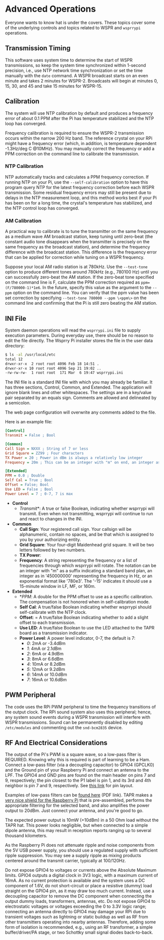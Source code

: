 # Advanced Operations

Everyone wants to know hat is under the covers. These topics cover some of the underlying controls and topics related to WSPR and `wsprrypi` operations.

## Transmission Timing

This software uses system time to determine the start of WSPR transmissions, so keep the system time synchronized within 1-second precision, i.e., use NTP network time synchronization or set the time manually with the `date` command. A WSPR broadcast starts on an even minute and takes 2 minutes for WSPR-2. Broadcasts will begin at minutes 0, 15, 30, and 45 and take 15 minutes for WSPR-15.

## Calibration

The system will use NTP calibration by default and produces a frequency error of about 0.1 PPM after the Pi has temperature stabilized and the NTP loop has converged.

Frequency calibration is required to ensure the WSPR-2 transmission occurs within the narrow 200 Hz band. The reference crystal on your RPi might have a frequency error (which, in addition, is temperature dependent -1.3Hz/deg C @10MHz). You may manually correct the frequency or add a PPM correction on the command line to calibrate the transmission.

### NTP Calibration

NTP automatically tracks and calculates a PPM frequency correction. If running NTP on your Pi, use the `--self-calibration` option to have this program query NTP for the latest frequency correction before each WSPR transmission. Some residual frequency errors may still be present due to delays in the NTP measurement loop, and this method works best if your Pi has been on for a long time, the crystal's temperature has stabilized, and the NTP control loop has converged.

### AM Calibration

A practical way to calibrate is to tune the transmitter on the same frequency as a medium wave AM broadcast station, keep tuning until zero-beat (the constant audio tone disappears when the transmitter is precisely on the same frequency as the broadcast station), and determine the frequency difference with the broadcast station. This difference is the frequency error that can be applied for correction while tuning on a WSPR frequency.

Suppose your local AM radio station is at 780kHz. Use the `--test-tone` option to produce different tones around 780kHz (e.g., 780100 Hz) until you can successfully zero-beat the AM station. If the zero-beat tone specified on the command line is F, calculate the PPM correction required as `ppm=(F/780000-1)*1e6`. In the future, specify this value as the argument to the `--ppm` option on the command line. You can verify that the ppm value has been set correction by specifying `--test-tone 780000 --ppm \<ppm\>` on the command line and confirming that the Pi is still zero beating the AM station.

## INI File

System daemon operations will read the `wsprrypi.ini` file to supply execution parameters. During everyday use, there should be no reason to edit the file directly. The Wsprry Pi installer stores the file in the user data directory:

``` bash
$ ls -al /usr/local/etc
total 12
drwxr-xr-x  2 root root 4096 Feb 18 14:51 .
drwxr-xr-x 10 root root 4096 Sep 21 19:02 ..
-rw-rw-rw-  1 root root  171 Mar  6 19:47 wsprrypi.ini
```

The INI file is a standard INI file with which you may already be familiar. It has three sections, Control, Common, and Extended. The application will ignore blank lines and other whitespaces. The settings are in a key/value pair separated by an equals sign. Comments are allowed and delineated by a semicolon.

The web page configuration will overwrite any comments added to the file.

Here is an example file:

``` ini
[Control]
Transmit = False ; Bool

[Common]
Call Sign = NXXX ; String of 7 or less
Grid Square = ZZ99 ; Four characters
TX Power = 20 ; Power in dBm is always a relatively low integer
Frequency = 20m ; This can be an integer with "m" on end, an integer as in "450000000", or an exponential format like "780e3"

[Extended]
PPM = 0.0 ; Double
Self Cal = True ; Bool
Offset = False; Bool
Use LED = False ; Bool
Power Level = 7 ; 0-7, 7 is max
```

- **Control**
   - *Transmit**: A true or false Boolean, indicating whether wsprrypi will transmit. Even when not transmitting, wsprrypi will continue to run and react to changes in the INI.
- **Common**
  - **Call Sign**: Your registered call sign.  Your callsign will be alphanumeric, contain no spaces, and be that which is assigned to you by your authorizing entity.
  - **Grid Square**: Your four-digit Maidenhead grid square. It will be two letters followed by two numbers.
  - **TX Power**:
  - **Frequency**: A string representing the frequency or a list of frequencies through which wsprrypi will rotate. The notation can be an integer with "m" as a suffix indicating a standard band plan, an integer as in '450000000' representing the frequency in Hz, or an exponential format like '780e3'. The '-15' indicates it should use a 15-minute window in LF, MF, or 160m.
- **Extended**
  - **PPM*: A double for the PPM offset to use as a specific calibration. The compensation is not honored when in self-calibration mode.
  - **Self Cal**: A true/false Boolean indicating whether wsprrypi should self-calibrate with the NTP clock.
  - **Offset**: = A true/false Boolean indicating whether to add a slight offset to each transmission.
  - **Use LED**: A true/false Boolean to use the LED attached to the TAPR board as a transmission indicator.
  - **Power Level**: A power level indicator, 0-7, the default is 7:
    - *0*: 2mA or -3.4dBm
    - *1*: 4mA or 2.1dBm
    - *2*: 6mA or 4.9dBm
    - *3*: 8mA or 6.6dBm
    - *4*: 10mA or 8.2dBm
    - *5*: 12mA or 9.2dBm
    - *6*: 14mA or 10.0dBm
    - *7*: 16mA or 10.6dBm

## PWM Peripheral

The code uses the RPi PWM peripheral to time the frequency transitions of the output clock. The RPi sound system also uses this peripheral; hence, any system sound events during a WSPR transmission will interfere with WSPR transmissions. Sound can be permanently disabled by editing `/etc/modules` and commenting out the `snd-bcm2835` device.

## RF And Electrical Considerations

The output of the Pi's PWM is a square wave, so a low-pass filter is REQUIRED. Knowing why this is required is part of learning to be a Ham. Connect a low-pass filter (via a decoupling capacitor) to GPIO4 (GPCLK0) and the Ground pin of your Raspberry Pi and connect an antenna to the LPF. The GPIO4 and GND pins are found on the main header on pins 7 and 9, respectively; the pin closest to the P1 label is pin 1, and its 3rd and 4th neighbor is pin 7 and 9, respectively. See [this link](http://elinux.org/RPi\_Low-level\_peripherals) for pin layout.

Examples of low-pass filters can be [found here](http://www.gqrp.com/harmonic\_filters.pdf) (PDF link). TAPR makes a [very nice shield for the Raspberry Pi](https://www.tapr.org/kits\_20M-wsprrypi-pi.html) that is pre-assembled, performs the appropriate filtering for the selected band, and also amplifies the power output to 20dBm. Just connect your antenna, and you're good to go.

The expected power output is 10mW (+10dBm) in a 50 Ohm load without the TAPR hat. This power looks negligible, but when connected to a simple dipole antenna, this may result in reception reports ranging up to several thousand kilometers.

As the Raspberry Pi does not attenuate ripple and noise components from the 5V USB power supply, you should use a regulated supply with sufficient ripple suppression. You may see a supply ripple as mixing products centered around the transmit carrier, typically at 100/120Hz.

Do not expose GPIO4 to voltages or currents above the Absolute Maximum limits. GPIO4 outputs a digital clock in 3V3 logic, with a maximum current of 16mA. As no current protection is available and the system uses a DC component of 1.6V, do not short-circuit or place a resistive (dummy) load straight on the GPIO4 pin, as it may draw too much current. Instead, use a decoupling capacitor to remove the DC component when connecting the output dummy loads, transformers, antennas, etc. Do not expose GPIO4 to electrostatic voltages or voltages exceeding the 0 to 3.3V logic range; connecting an antenna directly to GPIO4 may damage your RPi due to transient voltages such as lightning or static buildup as well as RF from other transmitters operating into nearby antennas. Therefore, adding some form of isolation is recommended, e.g., using an RF transformer, a simple buffer/driver/PA stage, or two Schottky small signal diodes back-to-back.
